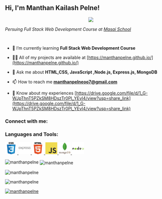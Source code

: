 <h2> Hi, I'm Manthan Kailash Pelne!</h2>
<img src="https://camo.githubusercontent.com/8bf6f6d78abc81fcf9c49f10649423e73ea44bc248e83aaae8759d401c829a84/68747470733a2f2f70687973696373677572756b756c2e66696c65732e776f726470726573732e636f6d2f323031392f30322f6368617261637465722d312e676966" width="200" alt="">
<img align='right' src="[https://media.giphy.com/media/ieyl9zmCjO4b4t6qoY/giphy.gif](https://camo.githubusercontent.com/62da68eb62b1e5f175f7d1f0191dd89a653d7908feb22d37d4a0ab07365d6791/68747470733a2f2f6d656469612e67697068792e636f6d2f6d656469612f4d3967624264396e6244724f5475314d71782f67697068792e676966)" width="230">
<p><em>Persuing Full Stack Web Development Course at <a href="https://masaischool.com/">Masai School</a>
</em></p>



<p align="left"> <a href="https://twitter.com/" target="blank"><img src="https://img.shields.io/twitter/follow/?logo=twitter&style=for-the-badge" alt="" /></a> </p>

- 🌱 I’m currently learning **Full Stack Web Development Course**

- 👨‍💻 All of my projects are available at [https://manthanpelne.github.io/](https://manthanpelne.github.io/)

- 💬 Ask me about **HTML,CSS, JavaScript ,Node.js, Express.js, MongoDB**

- 📫 How to reach me **manthanpelneoo7@gmail.com**

- 📄 Know about my experiences [https://drive.google.com/file/d/1_G-WJpThnT5PZkSM8HDszTr0PI_YEvI4/view?usp=share_link](https://drive.google.com/file/d/1_G-WJpThnT5PZkSM8HDszTr0PI_YEvI4/view?usp=share_link)

<h3 align="left">Connect with me:</h3>
<p align="left">
</p>

<h3 align="left">Languages and Tools:</h3>
<p align="left"> <a href="https://www.w3schools.com/css/" target="_blank" rel="noreferrer"> <img src="https://raw.githubusercontent.com/devicons/devicon/master/icons/css3/css3-original-wordmark.svg" alt="css3" width="40" height="40"/> </a> <a href="https://expressjs.com" target="_blank" rel="noreferrer"> <img src="https://raw.githubusercontent.com/devicons/devicon/master/icons/express/express-original-wordmark.svg" alt="express" width="40" height="40"/> </a> <a href="https://www.w3.org/html/" target="_blank" rel="noreferrer"> <img src="https://raw.githubusercontent.com/devicons/devicon/master/icons/html5/html5-original-wordmark.svg" alt="html5" width="40" height="40"/> </a> <a href="https://developer.mozilla.org/en-US/docs/Web/JavaScript" target="_blank" rel="noreferrer"> <img src="https://raw.githubusercontent.com/devicons/devicon/master/icons/javascript/javascript-original.svg" alt="javascript" width="40" height="40"/> </a> <a href="https://www.mongodb.com/" target="_blank" rel="noreferrer"> <img src="https://raw.githubusercontent.com/devicons/devicon/master/icons/mongodb/mongodb-original-wordmark.svg" alt="mongodb" width="40" height="40"/> </a> <a href="https://nodejs.org" target="_blank" rel="noreferrer"> <img src="https://raw.githubusercontent.com/devicons/devicon/master/icons/nodejs/nodejs-original-wordmark.svg" alt="nodejs" width="40" height="40"/> </a> </p>

<p><img align="left" src="https://github-readme-stats.vercel.app/api/top-langs?username=manthanpelne&show_icons=true&locale=en&layout=compact" alt="manthanpelne" /></p>

<p>&nbsp;<img align="center" src="https://github-readme-stats.vercel.app/api?username=manthanpelne&show_icons=true&locale=en" alt="manthanpelne" /></p>

<p><img align="center" src="https://github-readme-streak-stats.herokuapp.com/?user=manthanpelne&" alt="manthanpelne" /></p>

<p align="left"> <img src="https://komarev.com/ghpvc/?username=manthanpelne&label=Profile%20views&color=0e75b6&style=flat" alt="manthanpelne" /> </p>

<p align="left"> <a href="https://github.com/ryo-ma/github-profile-trophy"><img src="https://github-profile-trophy.vercel.app/?username=manthanpelne" alt="manthanpelne" /></a> </p>

